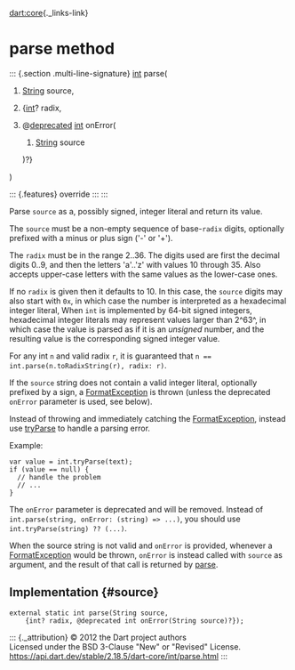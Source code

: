 [dart:core](../../dart-core/dart-core-library){._links-link}

parse method
============

::: {.section .multi-line-signature}
[int](../int-class) parse(

1.  [String](../string-class) source,
2.  {[int](../int-class)? radix,
3.  @[deprecated](../deprecated-constant) [int](../int-class) onError(
    1.  [String](../string-class) source

    )?}

)

::: {.features}
override
:::
:::

Parse `source` as a, possibly signed, integer literal and return its
value.

The `source` must be a non-empty sequence of base-`radix` digits,
optionally prefixed with a minus or plus sign (\'-\' or \'+\').

The `radix` must be in the range 2..36. The digits used are first the
decimal digits 0..9, and then the letters \'a\'..\'z\' with values 10
through 35. Also accepts upper-case letters with the same values as the
lower-case ones.

If no `radix` is given then it defaults to 10. In this case, the
`source` digits may also start with `0x`, in which case the number is
interpreted as a hexadecimal integer literal, When `int` is implemented
by 64-bit signed integers, hexadecimal integer literals may represent
values larger than 2^63^, in which case the value is parsed as if it is
an *unsigned* number, and the resulting value is the corresponding
signed integer value.

For any int `n` and valid radix `r`, it is guaranteed that
`n == int.parse(n.toRadixString(r), radix: r)`.

If the `source` string does not contain a valid integer literal,
optionally prefixed by a sign, a
[FormatException](../formatexception-class) is thrown (unless the
deprecated `onError` parameter is used, see below).

Instead of throwing and immediately catching the
[FormatException](../formatexception-class), instead use
[tryParse](tryparse) to handle a parsing error.

Example:

``` {.language-dart data-language="dart"}
var value = int.tryParse(text);
if (value == null) {
  // handle the problem
  // ...
}
```

The `onError` parameter is deprecated and will be removed. Instead of
`int.parse(string, onError: (string) => ...)`, you should use
`int.tryParse(string) ?? (...)`.

When the source string is not valid and `onError` is provided, whenever
a [FormatException](../formatexception-class) would be thrown, `onError`
is instead called with `source` as argument, and the result of that call
is returned by [parse](parse).

Implementation {#source}
--------------

``` {.language-dart data-language="dart"}
external static int parse(String source,
    {int? radix, @deprecated int onError(String source)?});
```

::: {._attribution}
© 2012 the Dart project authors\
Licensed under the BSD 3-Clause \"New\" or \"Revised\" License.\
<https://api.dart.dev/stable/2.18.5/dart-core/int/parse.html>
:::
